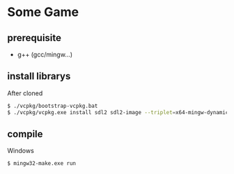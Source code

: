 # Some Game

## prerequisite

* g++ (gcc/mingw...)

## install librarys

After cloned
```sh
$ ./vcpkg/bootstrap-vcpkg.bat
$ ./vcpkg/vcpkg.exe install sdl2 sdl2-image --triplet=x64-mingw-dynamic --host-triplet=x64-mingw-dynamic
```

## compile

Windows
```sh
$ mingw32-make.exe run
```